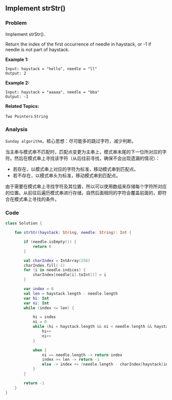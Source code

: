## Implement strStr()

### Problem

Implement strStr().

Return the index of the first occurrence of needle in haystack, or -1 if needle is not part of haystack.

**Example 1:**

```
Input: haystack = "hello", needle = "ll"
Output: 2
```

**Example 2:**

```
Input: haystack = "aaaaa", needle = "bba"
Output: -1
```

**Related Topics:**

`Two Pointers` `String`

### Analysis

`Sunday algorithm`，核心思想：尽可能多的跳过字符，减少判断。

当主串与模式串不匹配时，匹配点变更为主串上，模式串末尾的下一位所对应的字符。然后在模式串上寻找该字符（从后往前寻找，确保不会出现遗漏的情况）：
- 若存在，以模式串上对应的字符为标准，移动模式串到匹配点。
- 若不存在，以模式串头为标准，移动模式串到匹配点。

由于需要在模式串上寻找字符及其位置，所以可以使用数组来存储每个字符所对应的位置。从前往后遍历模式串进行存储，自然后面相同的字符会覆盖前面的，即符合在模式串上寻找的条件。

### Code

```kotlin
class Solution {

    fun strStr(haystack: String, needle: String): Int {

        if (needle.isEmpty()) {
            return 0
        }

        val charIndex = IntArray(256)
        charIndex.fill(-1)
        for (i in needle.indices) {
            charIndex[needle[i].toInt()] = i
        }

        var index = 0
        val len = haystack.length - needle.length
        var hi: Int
        var ni: Int
        while (index <= len) {

            hi = index
            ni = 0
            while (hi < haystack.length && ni < needle.length && haystack[hi] == needle[ni]) {
                hi++
                ni++
            }

            when {
                ni == needle.length -> return index
                index >= len -> return -1
                else -> index += (needle.length - charIndex[haystack[index + needle.length].toInt()])
            }
        }

        return -1
    }
}
```